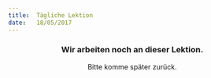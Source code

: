```yaml
---
title:  Tägliche Lektion
date:   18/05/2017
---
```


### <center>Wir arbeiten noch an dieser Lektion.</center>
<center>Bitte komme später zurück.</center>